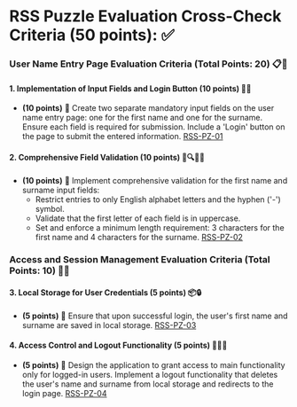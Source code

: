# RSS Puzzle Evaluation Cross-Check Criteria (50 points): ✅

### User Name Entry Page Evaluation Criteria (Total Points: 20) 📋👤

#### 1. Implementation of Input Fields and Login Button (10 points) 📝✅

- **(10 points)** 🎯 Create two separate mandatory input fields on the user name entry page: one for the first name and one for the surname. Ensure each field is required for submission. Include a 'Login' button on the page to submit the entered information. [RSS-PZ-01](./stories/RSS-PZ-01.md)

#### 2. Comprehensive Field Validation (10 points) 🧐🔍🆙📏

- **(10 points)** 🎯 Implement comprehensive validation for the first name and surname input fields:
  - Restrict entries to only English alphabet letters and the hyphen ('-') symbol.
  - Validate that the first letter of each field is in uppercase.
  - Set and enforce a minimum length requirement: 3 characters for the first name and 4 characters for the surname. [RSS-PZ-02](./stories/RSS-PZ-02.md)

### Access and Session Management Evaluation Criteria (Total Points: 10) 🔐🔄

#### 3. Local Storage for User Credentials (5 points) 📦🔒

- **(5 points)** 🎯 Ensure that upon successful login, the user's first name and surname are saved in local storage. [RSS-PZ-03](./stories/RSS-PZ-03.md)

#### 4. Access Control and Logout Functionality (5 points) 🔐🚪🔚

- **(5 points)** 🎯 Design the application to grant access to main functionality only for logged-in users. Implement a logout functionality that deletes the user's name and surname from local storage and redirects to the login page. [RSS-PZ-04](./stories/RSS-PZ-04.md)
